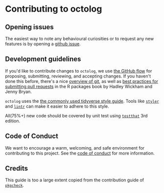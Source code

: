 # Contributing to octolog

## Opening issues

The easiest way to note any behavioural curiosities or to request any new
features is by opening a [github
issue](https://github.com/assignUser/octolog/issues).


## Development guidelines

If you'd like to contribute changes to `octolog`, we use [the GitHub
flow](https://docs.github.com/en/get-started/quickstart/github-flow) for proposing,
submitting, reviewing, and accepting changes. If you haven't done this before,
there's a nice [overview of git](https://r-pkgs.org/git.html), as well
as [best practices for submitting pull requests](http://r-pkgs.org/git.html#pr-make)
in the R packages book by Hadley Wickham and Jenny Bryan.

`octolog` uses the [the commonly used tidyverse style
guide](https://style.tidyverse.org/syntax.html#spacing). Tools like [`styler`](https://styler.r-lib.org/) and [`lintr`](https://github.com/r-lib/lintr) can make it easier to adhere to this style.

All(75%+) new code should be covered by unit test using [`testthat`](https://testthat.r-lib.org/index.html) 3rd edition.

## Code of Conduct

We want to encourage a warm, welcoming, and safe environment for contributing to
this project. See the [code of
conduct](https://github.com/assignUser/octolog/blob/main/CODE_OF_CONDUCT.md) for
more information.

## Credits
This guide is too a large extent copied from the contribution guide of [`pkgcheck`](https://github.com/ropensci-review-tools/pkgcheck/blob/main/CONTRIBUTING.md).